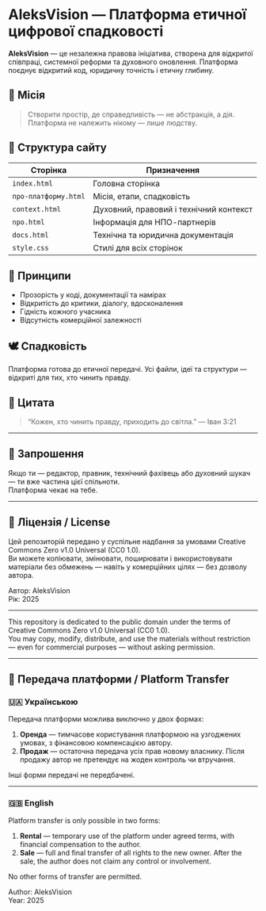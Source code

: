 # AleksVision — Платформа етичної цифрової спадковості

**AleksVision** — це незалежна правова ініціатива, створена для відкритої співпраці, системної реформи та духовного оновлення. Платформа поєднує відкритий код, юридичну точність і етичну глибину.

## 🌱 Місія

> Створити простір, де справедливість — не абстракція, а дія.  
> Платформа не належить нікому — лише людству.

## 📁 Структура сайту

| Сторінка               | Призначення                                |
|------------------------|--------------------------------------------|
| `index.html`           | Головна сторінка                           |
| `про-платформу.html`   | Місія, етапи, спадковість                  |
| `context.html`         | Духовний, правовий і технічний контекст    |
| `npo.html`             | Інформація для НПО-партнерів               |
| `docs.html`            | Технічна та юридична документація          |
| `style.css`            | Стилі для всіх сторінок                    |

## 📜 Принципи

- Прозорість у коді, документації та намірах
- Відкритість до критики, діалогу, вдосконалення
- Гідність кожного учасника
- Відсутність комерційної залежності

## 🕊️ Спадковість

Платформа готова до етичної передачі. Усі файли, ідеї та структури — відкриті для тих, хто чинить правду.

## 📖 Цитата

> “Кожен, хто чинить правду, приходить до світла.” — Іван 3:21

---

## 🤝 Запрошення

Якщо ти — редактор, правник, технічний фахівець або духовний шукач — ти вже частина цієї спільноти.  
Платформа чекає на тебе.

---

## 📂 Ліцензія / License

Цей репозиторій передано у суспільне надбання за умовами Creative Commons Zero v1.0 Universal (CC0 1.0).  
Ви можете копіювати, змінювати, поширювати і використовувати матеріали без обмежень — навіть у комерційних цілях — без дозволу автора.

Автор: AleksVision  
Рік: 2025

---

This repository is dedicated to the public domain under the terms of Creative Commons Zero v1.0 Universal (CC0 1.0).  
You may copy, modify, distribute, and use the materials without restriction — even for commercial purposes — without asking permission.

---

## 📜 Передача платформи / Platform Transfer

### 🇺🇦 Українською

Передача платформи можлива виключно у двох формах:

1. **Оренда** — тимчасове користування платформою на узгоджених умовах, з фінансовою компенсацією автору.
2. **Продаж** — остаточна передача усіх прав новому власнику. Після продажу автор не претендує на жоден контроль чи втручання.

Інші форми передачі не передбачені.

---

### 🇬🇧 English

Platform transfer is only possible in two forms:

1. **Rental** — temporary use of the platform under agreed terms, with financial compensation to the author.
2. **Sale** — full and final transfer of all rights to the new owner. After the sale, the author does not claim any control or involvement.

No other forms of transfer are permitted.

Author: AleksVision  
Year: 2025


